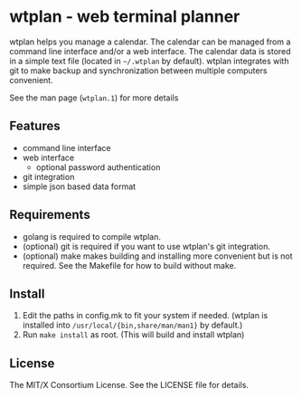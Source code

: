 wtplan - web terminal planner 
=============================

wtplan helps you manage a calendar. The calendar can be managed from a
command line interface and/or a web interface. The calendar data is
stored in a simple text file (located in `~/.wtplan` by
default). wtplan integrates with git to make backup and
synchronization between multiple computers convenient.


See the man page (`wtplan.1`) for more details

Features
--------

* command line interface
* web interface
  * optional password authentication
* git integration
* simple json based data format

Requirements
------------

* golang is required to compile wtplan.
* (optional) git is required if you want to use wtplan's git integration.
* (optional) make makes building and installing more convenient but is not
  required. See the Makefile for how to build without make.

Install
-------

1. Edit the paths in config.mk to fit your system if needed. (wtplan is
   installed into `/usr/local/{bin,share/man/man1}` by default.)
2. Run `make install` as root. (This will build and install wtplan)

License
-------

The MIT/X Consortium License. See the LICENSE file for details.